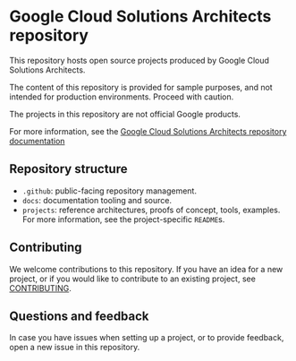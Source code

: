 # Google Cloud Solutions Architects repository

This repository hosts open source projects produced by Google Cloud Solutions
Architects.

The content of this repository is provided for sample purposes, and not intended
for production environments. Proceed with caution.

The projects in this repository are not official Google products.

For more information, see the
[Google Cloud Solutions Architects repository documentation](https://googlecloudplatform.github.io/cloud-solutions/)

## Repository structure

-   `.github`: public-facing repository management.
-   `docs`: documentation tooling and source.
-   `projects`: reference architectures, proofs of concept, tools, examples. For
    more information, see the project-specific `README`s.

## Contributing

We welcome contributions to this repository. If you have an idea for a new
project, or if you would like to contribute to an existing project, see
[CONTRIBUTING](CONTRIBUTING.md).

## Questions and feedback

In case you have issues when setting up a project, or to provide feedback, open
a new issue in this repository.
